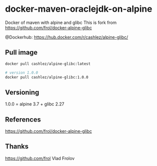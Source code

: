 # docker-maven-oraclejdk-on-alpine
Docker of maven with alpine and glibc
This is fork from https://github.com/frol/docker-alpine-glibc

@Dockerhub: https://hub.docker.com/r/cashlez/alpine-glibc/

## Pull image

``` bash
docker pull cashlez/alpine-glibc:latest

# version 1.0.0
docker pull cashlez/alpine-glibc:1.0.0
```

## Versioning
1.0.0 = alpine 3.7 + glibc 2.27

## References
https://github.com/frol/docker-alpine-glibc

## Thanks
https://github.com/frol Vlad Frolov
